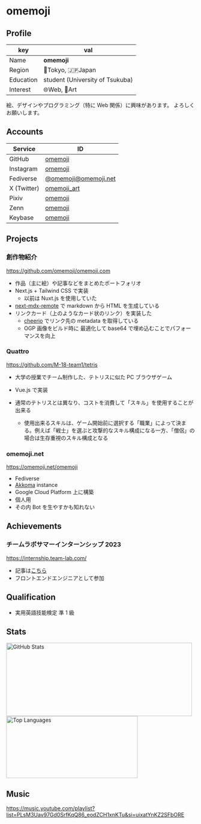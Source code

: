 # omemoji

## Profile

| key       | val                             |
| --------- | ------------------------------- |
| Name      | **omemoji**                     |
| Region    | 🗼Tokyo, 🇯🇵Japan                |
| Education | student (University of Tsukuba) |
| Interest  | 🌐Web, 🎨Art                    |

絵、デザインやプログラミング（特に Web 関係）に興味があります。
よろしくお願いします。

## Accounts

| Service     | ID                                                  |
| ----------- | --------------------------------------------------- |
| GitHub      | [omemoji](https://github.com/omemoji)               |
| Instagram   | [omemoji](https://instagram.com/omemoji)            |
| Fediverse   | [@omemoji@omemoji.net](https://omemoji.net/omemoji) |
| X (Twitter) | [omemoji_art](https://twitter.com/omemoji_art)      |
| Pixiv       | [omemoji](https://www.pixiv.net/users/65949346)     |
| Zenn        | [omemoji](https://zenn.dev/omemoji)                 |
| Keybase     | [omemoji](https://keybase.io/omemoji)               |

## Projects

### 創作物紹介

https://github.com/omemoji/omemoji.com

- 作品（主に絵）や記事などをまとめたポートフォリオ
- Next.js + Tailwind CSS で実装
  - 以前は Nuxt.js を使用していた
- [next-mdx-remote](https://github.com/hashicorp/next-mdx-remote) で markdown から HTML を生成している
- リンクカード（上のようなカード状のリンク）を実装した
  - [cheerio](https://github.com/cheeriojs/cheerio) でリンク先の metadata を取得している
  - OGP 画像をビルド時に 最適化して base64 で埋め込むことでパフォーマンスを向上

### Quattro

https://github.com/M-18-team1/tetris

- 大学の授業でチーム制作した、テトリスに似た PC ブラウザゲーム
- Vue.js で実装
- 通常のテトリスとは異なり、コストを消費して「スキル」を使用することが出来る

  - 使用出来るスキルは、ゲーム開始前に選択する「職業」によって決まる。例えば「戦士」を選ぶと攻撃的なスキル構成になる一方、「僧侶」の場合は生存重視のスキル構成となる

### omemoji.net

https://omemoji.net/omemoji

- Fediverse
- [Akkoma](https://akkoma.social/) instance
- Google Cloud Platform 上に構築
- 個人用
- その内 Bot を生やすかも知れない

## Achievements

### チームラボサマーインターンシップ 2023

https://internship.team-lab.com/

- 記事は[こちら](https://omemoji.com/articles/teamlab)
- フロントエンドエンジニアとして参加

## Qualification

- 実用英語技能検定 準 1 級

## Stats

<img src="https://github-readme-stats.vercel.app/api?username=omemoji&theme=transparent&show_icons=true" alt="GitHub Stats" width="495" height="195">

<img src="https://github-readme-stats.vercel.app/api/top-langs/?username=omemoji&theme=transparent&layout=compact" alt="Top Languages" width="350" height="165">

## Music

https://music.youtube.com/playlist?list=PLsM3Uav97Gd0SrfKqQ86_eodZCH1xnKTu&si=uixatYnKZ2SFbORE
